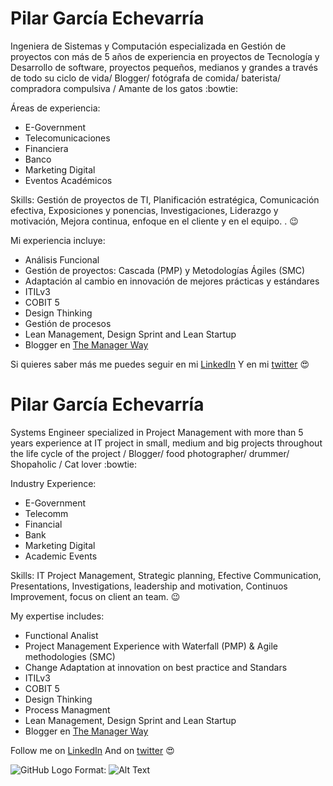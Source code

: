 # Pilar García Echevarría

Ingeniera de Sistemas y Computación especializada en Gestión de proyectos con más de 5 años de experiencia en proyectos de Tecnología y Desarrollo de software, proyectos pequeños, medianos y grandes a través de todo su ciclo de vida/ Blogger/ fotógrafa de comida/ baterista/ compradora compulsiva / Amante de los gatos  :bowtie:

Áreas de experiencia:
- E-Government
- Telecomunicaciones
- Financiera
- Banco
- Marketing Digital
- Eventos Académicos

Skills: 
Gestión de proyectos de TI, Planificación estratégica, Comunicación efectiva, Exposiciones y ponencias, Investigaciones, Liderazgo y motivación, Mejora continua, enfoque en el cliente y en el equipo. . :wink:  

Mi experiencia incluye:

* Análisis Funcional
* Gestión de proyectos: Cascada (PMP) y Metodologías Ágiles (SMC)
* Adaptación al cambio en innovación de mejores prácticas y estándares
* ITILv3
* COBIT 5
* Design Thinking
* Gestión de procesos
* Lean Management, Design Sprint and Lean Startup
* Blogger en [The Manager Way](www.themanagerway.com)


Si quieres saber más me puedes seguir en mi [LinkedIn](www.linkedin.com/in/pilargarciaechevarria)
Y en mi [twitter](https://twitter.com/pilycita) :heart_eyes:  

# Pilar García Echevarría 

Systems Engineer specialized in Project Management with more than 5 years experience at IT project in small, medium and big projects throughout the life cycle of the project / Blogger/ food photographer/ drummer/ Shopaholic / Cat lover  :bowtie:

Industry Experience:
- E-Government
- Telecomm
- Financial
- Bank
- Marketing Digital
- Academic Events

Skills: 
IT Project Management, Strategic planning, Efective Communication, Presentations, Investigations, leadership and motivation, Continuos Improvement, focus on client an team. :wink:  

My expertise includes:

* Functional Analist
* Project Management Experience with Waterfall (PMP) & Agile methodologies (SMC)
* Change Adaptation at innovation on best practice and Standars 
* ITILv3
* COBIT 5
* Design Thinking
* Process Managment
* Lean Management, Design Sprint and Lean Startup
* Blogger en [The Manager Way](www.themanagerway.com)


Follow me on [LinkedIn](www.linkedin.com/in/pilargarciaechevarria)
And on [twitter](https://twitter.com/pilycita) :heart_eyes:  

![GitHub Logo](/pictures/ojo.png)
Format: ![Alt Text](url)

